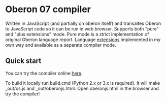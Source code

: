 # Oberon 07 compiler

Written in JavaScript (and partially on oberon itself) and transaltes Oberon to JavaScript code so it can be run in web browser.
Supports both "pure" and "plus extensions" mode. Pure mode is a strict implementation of original Oberon language report. Language [extensions](https://github.com/vladfolts/oberonjs/wiki/Eberon) implemented in my own way and available as a separate compiler mode.

## Quick start
You can try the compiler online [here](http://oberspace.dyndns.org/oberonjs.html).

To build it locally run build.cmd (Python 2.x or 3.x is required). It will make _out/os.js and _out/oberonjs.html. Open oberonjs.html in the browser and try the compiler!

